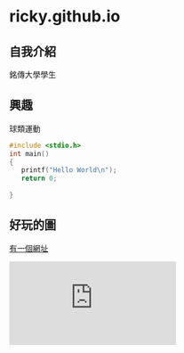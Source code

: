# ricky.github.io


## 自我介紹
銘傳大學學生

## 興趣
球類運動
```c
#include <stdio.h>
int main()
{
   printf("Hello World\n");
   return 0;
   
}
```
## 好玩的圖
[有一個網址](ricky.github.io)

![有一個網址](https://pgw.udn.com.tw/gw/photo.php?u=https://uc.udn.com.tw/photo/2021/01/21/1/11291372.jpg&x=0&y=0&sw=0&sh=0&sl=W&fw=800&exp=3600)





